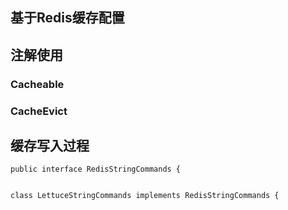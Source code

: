 

## 基于Redis缓存配置

## 注解使用

### Cacheable



### CacheEvict



## 缓存写入过程

```
public interface RedisStringCommands {
```



```

class LettuceStringCommands implements RedisStringCommands {
```